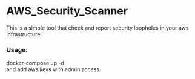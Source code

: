 # AWS_Security_Scanner
This is a simple tool that check and report security loopholes in your aws infrastructure

### Usage:
docker-compose up -d \
and add aws keys with admin access
